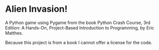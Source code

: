 # Alien Invasion!

A Python game using Pygame from the book Python Crash Course, 3rd Edition:
 A Hands-On, Project-Based Introduction to Programming, by Eric Matthes.

Because this project is from a book I cannot offer a license for the code. 
